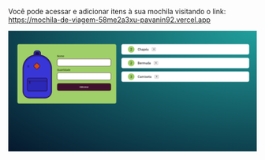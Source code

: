 Você pode acessar e adicionar itens à sua mochila visitando o link: https://mochila-de-viagem-58me2a3xu-pavanin92.vercel.app

![Tela do Projeto](tela_do_projeto.png)


